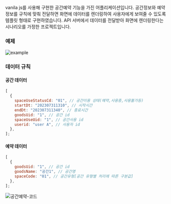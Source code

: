 vanila js를 사용해 구현한 공간예약 기능을 가진 어플리케이션입니다.
공간정보와 예약정보를 규칙에 맞춰 전달하면 화면에 데이터를 렌더링하여 사용자에게 보여줄 수 있도록 템플릿 형태로 구현하였습니다.
API 서버에서 데이터를 전달받아 화면에 렌더링한다는 시나리오를 가정한 프로젝트입니다.

### 예제

![example](https://github.com/sungwoon129/space-reserve-service/assets/43958570/86fbaae4-0656-4cca-9135-0753c04590c7)

### 데이터 규칙

#### 공간 데이터

```javascript
[
  {
    spaceUseStatusCd: "01", // 공간이용 상태(예약,사용중,사용불가등)
    startDt: "202307311310", // 시작시간
    endDt: "202307311340", // 종료시간
    goodsUid: "1", // 공간 id
    spaceUseUid: "1", // 공간사용 id
    userid: "user A", // 사용자 id
  },
];
```

#### 예약 데이터

```javascript
[
  {
    goodsUid: "1", // 공간 id
    goodsName: "공간1", // 공간명
    spaceCode: "01", // 공간유형[공간 유형별 처리에 따른 구분값]
  },
];
```

![공간예약-코드](https://github.com/sungwoon129/space-reserve-service/assets/43958570/379d064b-aae2-41d2-91ca-87ed9ba0cce5)
